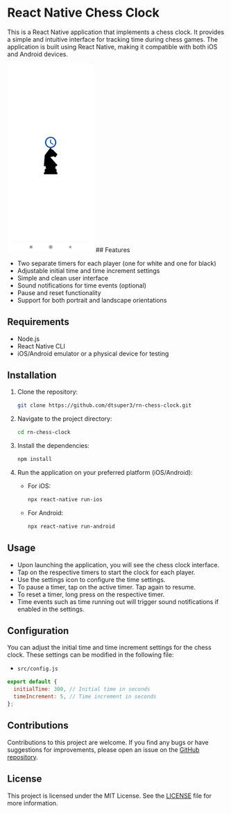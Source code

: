 # React Native Chess Clock

This is a React Native application that implements a chess clock. It provides a simple and intuitive interface for tracking time during chess games. The application is built using React Native, making it compatible with both iOS and Android devices.

<img src="/assets/Screenshot_2023-05-22-00-59-12-276_com.dtsuper3.chessclock.jpg" width="200" height="auto" alt="Chess Clock Screenshot">
## Features

- Two separate timers for each player (one for white and one for black)
- Adjustable initial time and time increment settings
- Simple and clean user interface
- Sound notifications for time events (optional)
- Pause and reset functionality
- Support for both portrait and landscape orientations

## Requirements

- Node.js
- React Native CLI
- iOS/Android emulator or a physical device for testing

## Installation

1. Clone the repository:

   ```bash
   git clone https://github.com/dtsuper3/rn-chess-clock.git
   ```

2. Navigate to the project directory:

   ```bash
   cd rn-chess-clock
   ```

3. Install the dependencies:

   ```bash
   npm install
   ```

4. Run the application on your preferred platform (iOS/Android):

   - For iOS:

     ```bash
     npx react-native run-ios
     ```

   - For Android:

     ```bash
     npx react-native run-android
     ```

## Usage

- Upon launching the application, you will see the chess clock interface.
- Tap on the respective timers to start the clock for each player.
- Use the settings icon to configure the time settings.
- To pause a timer, tap on the active timer. Tap again to resume.
- To reset a timer, long press on the respective timer.
- Time events such as time running out will trigger sound notifications if enabled in the settings.

## Configuration

You can adjust the initial time and time increment settings for the chess clock. These settings can be modified in the following file:

- `src/config.js`

```javascript
export default {
  initialTime: 300, // Initial time in seconds
  timeIncrement: 5, // Time increment in seconds
};
```

## Contributions

Contributions to this project are welcome. If you find any bugs or have suggestions for improvements, please open an issue on the [GitHub repository](https://github.com/dtsuper3/rn-chess-clock).

## License

This project is licensed under the MIT License. See the [LICENSE](LICENSE) file for more information.
